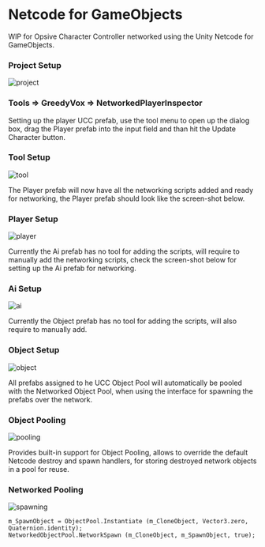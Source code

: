 # Netcode for GameObjects
WIP for Opsive Character Controller networked using the Unity Netcode for GameObjects.

<h3>Project Setup</h3><img src='https://user-images.githubusercontent.com/69744813/140709420-5cc80801-fef9-4afa-bf31-6b57fb94b470.png' alt="project"></img>

<h3>Tools => GreedyVox => NetworkedPlayerInspector</h3>
Setting up the player UCC prefab, use the tool menu to open up the dialog box, drag the Player prefab into the input field and than hit the Update Character button.

<h3>Tool Setup</h3><img src='https://user-images.githubusercontent.com/69744813/140706499-77f2d1de-05ec-468e-9f92-7c4e30696076.png' alt="tool"></img>

The Player prefab will now have all the networking scripts added and ready for networking, the Player prefab should look like the screen-shot below.

<h3>Player Setup</h3><img src='https://user-images.githubusercontent.com/69744813/133378417-48d0e5ac-444a-4a30-a4a8-dd7e955da06e.png' alt="player"></img>

Currently the Ai prefab has no tool for adding the scripts, will require to manually add the networking scripts, check the screen-shot below for setting up the Ai prefab for networking.

<h3>Ai Setup</h3><img src='https://user-images.githubusercontent.com/69744813/133378264-a83d806c-c78b-4c6c-8ae3-c29b77a34818.png' alt="ai"></img>

Currently the Object prefab has no tool for adding the scripts, will also require to manually add.

<h3>Object Setup</h3><img src='https://user-images.githubusercontent.com/69744813/133378345-393c2992-55da-49c9-b3e4-e8f401cd7143.png' alt="object"></img>

All prefabs assigned to he UCC Object Pool will automatically be pooled with the Networked Object Pool, when using the interface for spawning the prefabs over the network.

<h3>Object Pooling</h3><img src='https://user-images.githubusercontent.com/69744813/142705570-e0707d80-0df2-47bd-a097-65f56fa5947e.png' alt="pooling"></img>

Provides built-in support for Object Pooling, allows to override the default Netcode destroy and spawn handlers, for storing destroyed network objects in a pool for reuse.

<h3>Networked Pooling</h3><img src='https://user-images.githubusercontent.com/69744813/142705903-6912521e-5aaa-41d3-804f-670a5b062375.png' alt="spawning"></img>

```
m_SpawnObject = ObjectPool.Instantiate (m_CloneObject, Vector3.zero, Quaternion.identity);
NetworkedObjectPool.NetworkSpawn (m_CloneObject, m_SpawnObject, true);
```
